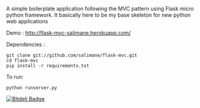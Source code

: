 A simple boilerplate application following the MVC pattern using Flask micro python framework.
It basically here to be my base skeleton for new python web applications

Demo : http://flask-mvc-salimane.herokuapp.com/

Dependencies :

	git clone git://github.com/salimane/flask-mvc.git
	cd flask-mvc
    pip install -r requirements.txt

To run:

    python runserver.py


[![Bitdeli Badge](https://d2weczhvl823v0.cloudfront.net/salimane/flask-mvc/trend.png)](https://bitdeli.com/free "Bitdeli Badge")

